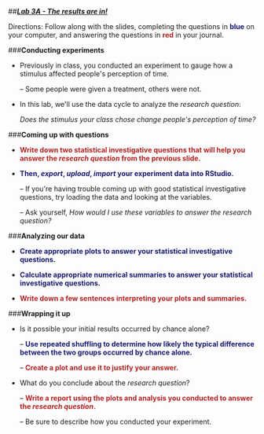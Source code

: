 ##***<u>Lab 3A - The results are in!</u>***

Directions: Follow along with the slides, completing the questions in <span style="color:midnightblue;">**blue**</span> on your computer, and answering the questions in <span style="color:firebrick;">**red**</span> in your journal.

###**Conducting experiments**
* Previously in class, you conducted an experiment to gauge how a stimulus affected people's
perception of time.

    – Some people were given a treatment, others were not.

* In this lab, we'll use the data cycle to analyze the *research question*:

    *Does the stimulus your class chose change people's perception of time?*

###**Coming up with questions**
* <span style="color:firebrick;">**Write down two statistical investigative questions that will help you answer the *research question*
from the previous slide.**</span>

* <span style="color:midnightblue;">**Then, *export*, *upload*, *import* your experiment data into RStudio.**</span>

    – If you're having trouble coming up with good statistical investigative questions, try loading the
    data and looking at the variables.

    – Ask yourself, *How would I use these variables to answer the research question?*

###**Analyzing our data**
* <span style="color:midnightblue;">**Create appropriate plots to answer your statistical investigative questions.**</span>

* <span style="color:midnightblue;">**Calculate appropriate numerical summaries to answer your statistical investigative questions.**</span>

* <span style="color:firebrick;">**Write down a few sentences interpreting your plots and summaries.**</span>

###**Wrapping it up**
* Is it possible your initial results occurred by chance alone?

    – <span style="color:midnightblue;">**Use repeated shuffling to determine how likely the typical difference between
    the two groups occurred by chance alone.**</span>

    – <span style="color:firebrick;">**Create a plot and use it to justify your answer.**</span>

* What do you conclude about the *research question*?

    – <span style="color:firebrick;">**Write a report using the plots and analysis you conducted to answer the
    *research question*.**</span>

    – Be sure to describe how you conducted your experiment.